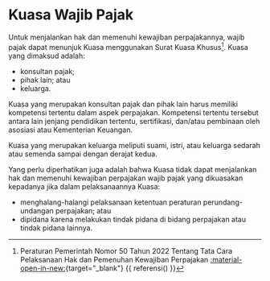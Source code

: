 # Kuasa Wajib Pajak

Untuk menjalankan hak dan memenuhi kewajiban perpajakannya, wajib pajak dapat menunjuk Kuasa menggunakan Surat Kuasa Khusus[^1]. Kuasa yang dimaksud adalah:

- konsultan pajak;
- pihak lain; atau
- keluarga.

Kuasa yang merupakan konsultan pajak dan pihak lain harus memiliki kompetensi tertentu dalam aspek perpajakan. Kompetensi tertentu tersebut antara lain jenjang pendidikan tertentu, sertifikasi, dan/atau pembinaan oleh asosiasi atau Kementerian Keuangan.

Kuasa yang merupakan keluarga meliputi suami, istri, atau keluarga sedarah atau semenda sampai dengan derajat kedua.

Yang perlu diperhatikan juga adalah bahwa Kuasa tidak dapat menjalankan hak dan memenuhi kewajiban perpajakan wajib pajak yang dikuasakan kepadanya jika dalam pelaksanaannya Kuasa:

- menghalang-halangi pelaksanaan ketentuan peraturan perundang-undangan perpajakan; atau
- dipidana karena melakukan tindak pidana di bidang perpajakan atau tindak pidana lainnya.

[^1]: Peraturan Pemerintah Nomor 50 Tahun 2022 Tentang Tata Cara Pelaksanaan Hak dan Pemenuhan Kewajiban Perpajakan [:material-open-in-new:](https://jdih.kemenkeu.go.id/in/dokumen/peraturan/00411e8d-0230-4e60-bdaa-08dae184fc35){target="_blank"}
{{ referensi() }}